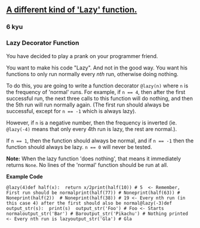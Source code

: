 <h2><a href=https://www.codewars.com/kata/601d457ce00e9a002ccb7403/train/python target="_blank">A different kind of 'Lazy' function.</a></h2><h3>6 kyu</h3><h3 id="lazy-decorator-function">Lazy Decorator Function</h3><p>You have decided to play a prank on your programmer friend.</p><p>You want to make his code "Lazy". And not in the good way. You want his functions to only run normally every <em>nth</em> run, otherwise doing nothing.</p><p>To do this, you are going to write a function decorator <code>@lazy(n)</code> where <code>n</code> is the frequency of 'normal' runs. For example, if <code>n == 4</code>, then after the first successful run, the next three calls to this function will do nothing, and then the 5th run will run normally again. (The first run should always be successful, except for <code>n == -1</code> which is always lazy).</p><p>However, if <code>n</code> is a negative number, then the frequency is inverted (ie. <code>@lazy(-4)</code> means that only every 4th run is lazy, the rest are normal.).</p><p>If <code>n == 1</code>, then the function should always be normal, and if <code>n == -1</code> then the function should always be lazy. <code>n == 0</code> will never be tested.</p><p><strong>Note:</strong> When the lazy function 'does nothing', that means it  immediately returns <code>None</code>. No lines of the 'normal' function should be run at all.</p><p><strong>Example Code</strong></p><pre><code class="language-python"><span class="cm-meta">@</span><span class="cm-meta">lazy</span>(<span class="cm-number">4</span>)<span class="cm-keyword">def</span> <span class="cm-def">half</span>(<span class="cm-variable">x</span>):  <span class="cm-keyword">return</span> <span class="cm-variable">x</span><span class="cm-operator">/</span><span class="cm-number">2</span><span class="cm-builtin">print</span>(<span class="cm-variable">half</span>(<span class="cm-number">10</span>)) <span class="cm-comment"># 5  &lt;- Remember, First run should be normal</span><span class="cm-builtin">print</span>(<span class="cm-variable">half</span>(<span class="cm-number">77</span>)) <span class="cm-comment"># None</span><span class="cm-builtin">print</span>(<span class="cm-variable">half</span>(<span class="cm-number">63</span>)) <span class="cm-comment"># None</span><span class="cm-builtin">print</span>(<span class="cm-variable">half</span>(<span class="cm-number">2</span>))  <span class="cm-comment"># None</span><span class="cm-builtin">print</span>(<span class="cm-variable">half</span>(<span class="cm-number">38</span>)) <span class="cm-comment"># 19 &lt;- Every nth run (in this case 4) after the first should also be normal</span><span class="cm-meta">@</span><span class="cm-meta">lazy</span>(<span class="cm-operator">-</span><span class="cm-number">3</span>)<span class="cm-keyword">def</span> <span class="cm-def">output_str</span>(<span class="cm-variable">s</span>):  <span class="cm-builtin">print</span>(<span class="cm-variable">s</span>)  <span class="cm-variable">output_str</span>(<span class="cm-string">'Foo'</span>) <span class="cm-comment"># Foo &lt;- Starts normal</span><span class="cm-variable">output_str</span>(<span class="cm-string">'Bar'</span>) <span class="cm-comment"># Bar</span><span class="cm-variable">output_str</span>(<span class="cm-string">'Pikachu'</span>) <span class="cm-comment"># Nothing printed &lt;- Every nth run is lazy</span><span class="cm-variable">output_str</span>(<span class="cm-string">'Gla'</span>) <span class="cm-comment"># Gla</span></code></pre>